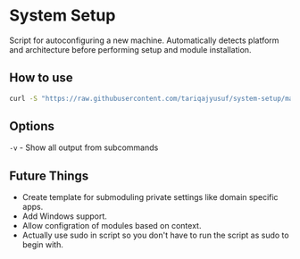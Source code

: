 # System Setup

Script for autoconfiguring a new machine. Automatically detects platform and architecture before performing setup and module installation.

## How to use

```bash
curl -S "https://raw.githubusercontent.com/tariqajyusuf/system-setup/main/init.sh" | bash
```

## Options

`-v` - Show all output from subcommands

## Future Things

- Create template for submoduling private settings like domain specific apps.
- Add Windows support.
- Allow configration of modules based on context.
- Actually use sudo in script so you don't have to run the script as sudo to begin with.
